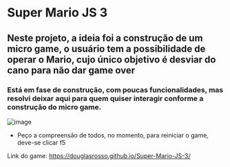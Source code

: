 # Super Mario JS 3

## Neste projeto, a ideia foi a construção de um micro game, o usuário tem a possibilidade de operar o Mario, cujo único objetivo é desviar do cano para não dar game over

### Está em fase de construção, com poucas funcionalidades, mas resolvi deixar aqui para quem quiser interagir conforme a construção do micro game.

![image](https://user-images.githubusercontent.com/107089633/236660188-b59ca3b6-6087-45ae-921d-5ca687347ef5.png)

* Peço a compreensão de todos, no momento, para reiniciar o game, deve-se clicar f5

Link do game: https://douglasrosso.github.io/Super-Mario-JS-3/
